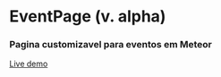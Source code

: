 # EventPage (v. alpha)
### Pagina customizavel para eventos em Meteor

[Live demo](eventpage.meteor.com)